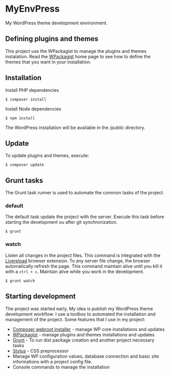 # MyEnvPress

My WordPress theme development environment.

## Defining plugins and themes

This project use the WPackagist to manage the plugins and themes instalation. Read the [WPackagist](http://wpackagist.org/) home page to see how to define the themes that you want in your installation.

## Installation

Install PHP dependencies

	$ composer install
	
Install Node dependencies

	$ npm install

The WordPress installation will be available in the /public directory.

## Update

To update plugins and themes, execute:

	$ composer update
	
## Grunt tasks

The Grunt task runner is used to automate the common tasks of the project.

### default

The default task update the project with the server. Execute this task before starting the development ou after git synchronization.

	$ grunt
	
### watch

Listen all changes in the project files. This command is integrated with the [Livereload](http://livereload.com/extensions/) browser extension. To any server file change, the browser automatically refresh the page. This command maintain alive until you kill it with a `ctrl + c`. Maintain alive while you work in the development.

	$ grunt watch

## Starting development

The project was started early. My idea is publish my WordPress theme development workflow. I use a toolbox to automated the installation and management of the project. Some features that I use in my project:

* [Composer webroot installer](https://github.com/fancyguy/webroot-installer) - manage WP core installations and updates
* [WPackagist](http://wpackagist.org/) - manage plugins and themes installations and updates
* [Grunt](http://gruntjs.com/) - To run dist package creation and another project necessary tasks
* [Stylus](http://stylus-lang.com/) - CSS preprocessor
* Manage WP configuration values, database connection and basic site informations with a project config file.
* Console commands to manage the installation
